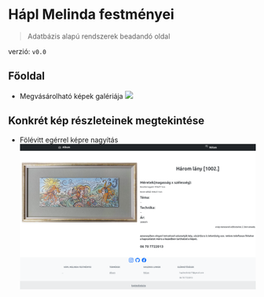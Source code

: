 # Hápl Melinda festményei
> Adatbázis alapú rendszerek beadandó oldal

verzió: `v0.0`

## Főoldal
- Megvásárolható képek galériája
![](projekt_kepanyagok/readme_hez/bemutato0.png)
## Konkrét kép részleteinek megtekintése
- Fölévitt egérrel képre nagyítás
![](projekt_kepanyagok/readme_hez/bemutato2.png)
